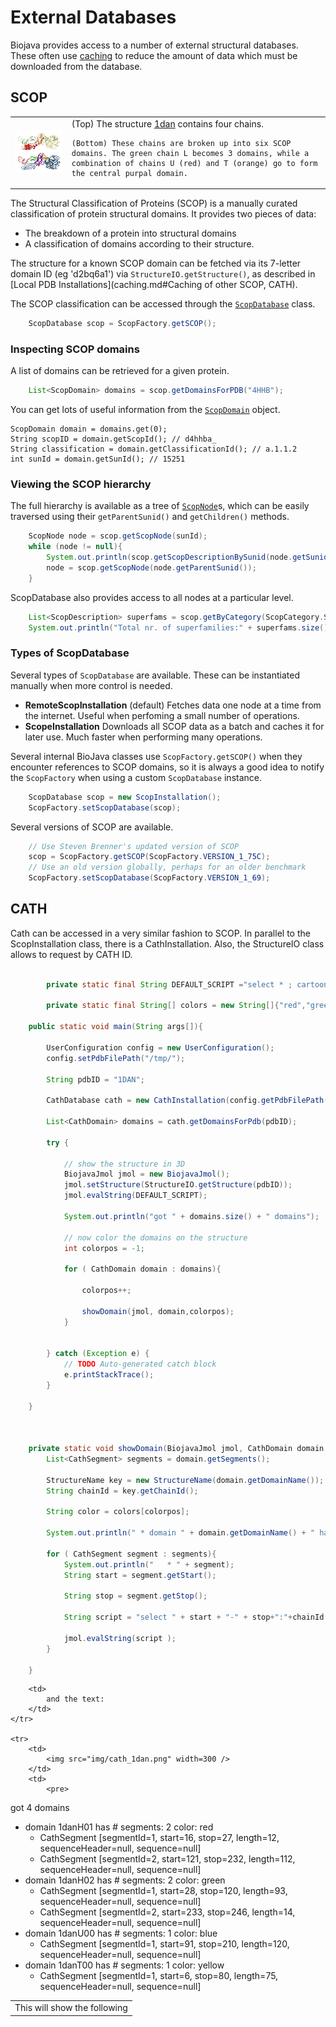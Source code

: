 External Databases
==================

Biojava provides access to a number of external structural databases. These often use [caching](caching.md) to reduce the amount of data which must be downloaded from the database.

SCOP
----

<table>
<tr><td>
	   <img src="img/1dan_scop.png" width=300 />
    </td>
<td>
	(Top) The structure <a href="http://www.rcsb.org/pdb/explore.do?structureId=1dan">1dan</a> contains four chains. <br/>

    (Bottom) These chains are broken up into six SCOP domains. The green chain L becomes 3 domains, while a combination of chains U (red) and T (orange) go to form the central purpal domain.
</td>
</tr>
</table>

The Structural Classification of Proteins (SCOP) is a manually curated classification of protein structural domains. It provides two pieces of data:

* The breakdown of a protein into structural domains
* A classification of domains according to their structure.

The structure for a known SCOP domain can be fetched via its 7-letter domain ID (eg 'd2bq6a1') via ```StructureIO.getStructure()```, as described in [Local PDB Installations](caching.md#Caching of other SCOP, CATH).

The SCOP classification can be accessed through the [```ScopDatabase```](http://www.biojava.org/docs/api/org/biojava/bio/structure/scop/ScopDatabase.html) class.

```java
    ScopDatabase scop = ScopFactory.getSCOP();
```

### Inspecting SCOP domains

A list of domains can be retrieved for a given protein.

```java
    List<ScopDomain> domains = scop.getDomainsForPDB("4HHB");
```

You can get lots of useful information from the [```ScopDomain```](http://www.biojava.org/docs/api/org/biojava/bio/structure/scop/ScopDomain.html) object. 

    ScopDomain domain = domains.get(0);
    String scopID = domain.getScopId(); // d4hhba_
    String classification = domain.getClassificationId(); // a.1.1.2
    int sunId = domain.getSunId(); // 15251

### Viewing the SCOP hierarchy

The full hierarchy is available as a tree of [```ScopNode```](http://www.biojava.org/docs/api/org/biojava/bio/structure/scop/ScopNode.html)s, which can be easily traversed using their ```getParentSunid()``` and ```getChildren()``` methods.

```java
    ScopNode node = scop.getScopNode(sunId);
    while (node != null){
        System.out.println(scop.getScopDescriptionBySunid(node.getSunid()));
        node = scop.getScopNode(node.getParentSunid());
    }
```

ScopDatabase also provides access to all nodes at a particular level.

```java
    List<ScopDescription> superfams = scop.getByCategory(ScopCategory.Superfamily);
    System.out.println("Total nr. of superfamilies:" + superfams.size());
```

### Types of ScopDatabase

Several types of ```ScopDatabase``` are available. These can be instantiated manually when more control is needed.

* __RemoteScopInstallation__ (default) Fetches data one node at a time from the internet. Useful when perfoming a small number of operations.
* __ScopeInstallation__ Downloads all SCOP data as a batch and caches it for later use. Much faster when performing many operations.

Several internal BioJava classes use ```ScopFactory.getSCOP()``` when they encounter references to SCOP domains, so it is always a good idea to notify the ```ScopFactory``` when using a custom ```ScopDatabase``` instance.

```java
    ScopDatabase scop = new ScopInstallation();
    ScopFactory.setScopDatabase(scop);
```
Several versions of SCOP are available.

```java
    // Use Steven Brenner's updated version of SCOP
    scop = ScopFactory.getSCOP(ScopFactory.VERSION_1_75C);
    // Use an old version globally, perhaps for an older benchmark
    ScopFactory.setScopDatabase(ScopFactory.VERSION_1_69);
```

CATH
----

Cath can be accessed in a very similar fashion to SCOP. In parallel to the ScopInstallation class, there is a CathInstallation. Also, the StructureIO class allows to request by CATH ID. 

```java

        private static final String DEFAULT_SCRIPT ="select * ; cartoon on; spacefill off; wireframe off; select ligands; wireframe on; spacefill on;";
        
        private static final String[] colors = new String[]{"red","green","blue","yellow"};
    
    public static void main(String args[]){
        
        UserConfiguration config = new UserConfiguration();
        config.setPdbFilePath("/tmp/");

        String pdbID = "1DAN";
        
        CathDatabase cath = new CathInstallation(config.getPdbFilePath());
        
        List<CathDomain> domains = cath.getDomainsForPdb(pdbID);
        
        try {
            
            // show the structure in 3D
            BiojavaJmol jmol = new BiojavaJmol();           
            jmol.setStructure(StructureIO.getStructure(pdbID));         
            jmol.evalString(DEFAULT_SCRIPT);
            
            System.out.println("got " + domains.size() + " domains");
            
            // now color the domains on the structure
            int colorpos = -1;
            
            for ( CathDomain domain : domains){             

                colorpos++;
                
                showDomain(jmol, domain,colorpos);
            }
                
            
        } catch (Exception e) {
            // TODO Auto-generated catch block
            e.printStackTrace();
        } 
        
    }

    
    
    private static void showDomain(BiojavaJmol jmol, CathDomain domain, int colorpos) {
        List<CathSegment> segments = domain.getSegments();
        
        StructureName key = new StructureName(domain.getDomainName());
        String chainId = key.getChainId();
        
        String color = colors[colorpos];
        
        System.out.println(" * domain " + domain.getDomainName() + " has # segments: " + domain.getSegments().size() + " color: " + color);
        
        for ( CathSegment segment : segments){
            System.out.println("   * " + segment);
            String start = segment.getStart();
            
            String stop = segment.getStop();
                        
            String script = "select " + start + "-" + stop+":"+chainId + "; color " + color +";";
            
            jmol.evalString(script );
        }
        
    }
 ```       


<table>
   <tr>
        <td>
            This will show the following
        </td>

        <td>
            and the text:
        </td>
    </tr>
    
    <tr>
        <td>    
            <img src="img/cath_1dan.png" width=300 />
        </td>
        <td>
            <pre>
                   
got 4 domains
 * domain 1danH01 has # segments: 2 color: red
   * CathSegment [segmentId=1, start=16, stop=27, length=12, sequenceHeader=null, sequence=null]
   * CathSegment [segmentId=2, start=121, stop=232, length=112, sequenceHeader=null, sequence=null]
 * domain 1danH02 has # segments: 2 color: green
   * CathSegment [segmentId=1, start=28, stop=120, length=93, sequenceHeader=null, sequence=null]
   * CathSegment [segmentId=2, start=233, stop=246, length=14, sequenceHeader=null, sequence=null]
 * domain 1danU00 has # segments: 1 color: blue
   * CathSegment [segmentId=1, start=91, stop=210, length=120, sequenceHeader=null, sequence=null]
 * domain 1danT00 has # segments: 1 color: yellow
   * CathSegment [segmentId=1, start=6, stop=80, length=75, sequenceHeader=null, sequence=null]
            </pre>
      </td>
    </tr>
</table>

   
